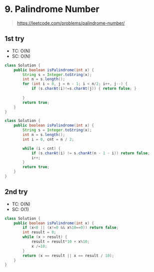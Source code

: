 # 9. Palindrome Number
> https://leetcode.com/problems/palindrome-number/

## 1st try
- TC: O(N)
- SC: O(N)
```java
class Solution {
    public boolean isPalindrome(int x) {
        String s = Integer.toString(x);
        int n = s.length();
        for (int i = 0, j = n - 1; i < n/2; i++, j--) {
            if (s.charAt(i)!=s.charAt(j)) { return false; }
            
        }
        return true;
    }
}
```


```java
class Solution {
    public boolean isPalindrome(int x) {
        String s = Integer.toString(x);
        int n = s.length();
        int i = 0, cnt = n / 2;

        while (i < cnt) {
            if (s.charAt(i) != s.charAt(n - 1 - i)) return false;
            i++;
        }
        return true;
    }
}
```

## 2nd try
- TC: O(N)
- SC: O(1)
```java
class Solution {
    public boolean isPalindrome(int x) {
        if (x<0 || (x!=0 && x%10==0)) return false;
        int result = 0;
        while (x > result) {
            result = result*10 + x%10;
            x /=10;
        }
        return (x == result || x == result / 10);
    }
}
```